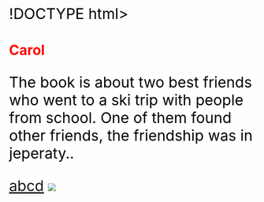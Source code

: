 !DOCTYPE html>
<html>
<head>
<title>True friends</title>
  <style>
     body {
       background-image: url(https://i.ebayimg.com/images/g/ZIsAAOSwAFJd2-ls/s-l300.jpg);
    }
    div {
      background-color: rgba(255, 255, 255, 0.31);
    }
     p {
       font-size: 1.875rem;
       color: black;
    }
  </style>
</head>
<body>
  <div class=8c>  
    <h1 style="color: red;"> Carol </h1>
<p>The book is about two best friends who went to a ski trip with people from school. One of them found other friends, the friendship was in jeperaty..</p>

  <a href="https://www.waterstones.com/book/carol/patricia-highsmith/9781408808979">abcd</a>
  <img src="https://m.media-amazon.com/images/I/41IVoHR80sL.jpg">                                                
  </div>
</body>
</html>
